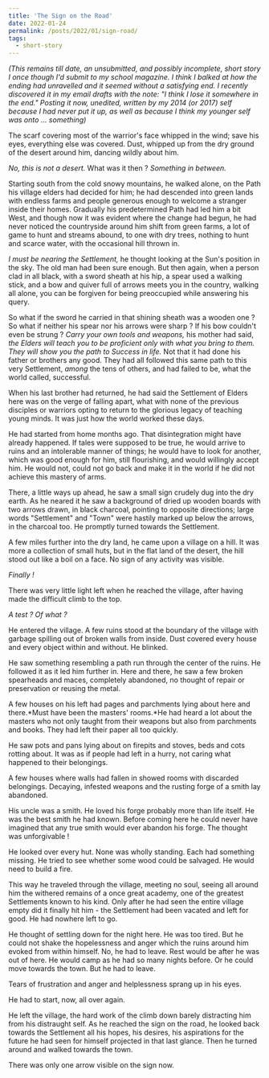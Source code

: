 ```yaml
---
title: 'The Sign on the Road'
date: 2022-01-24
permalink: /posts/2022/01/sign-road/
tags:
  - short-story
---
```

*(This remains till date, an unsubmitted, and possibly incomplete, short story I once though I'd submit to my school magazine. I think I balked at how the ending had unravelled and it seemed without a satisfying end. I recently discovered it in my email drafts with the note: "I think I lose it somewhere in the end." Posting it now, unedited, written by my 2014 (or 2017) self because I had never put it up, as well as because I think my younger self was onto ... something)*

The scarf covering most of the warrior's face whipped in the wind; save his eyes, everything else was covered. Dust, whipped up from the dry ground of the desert around him, dancing wildly about him.

*No, this is not a desert.* What was it then ? *Something in between.*

Starting south from the cold snowy mountains, he walked alone, on the Path his village elders had decided for him; he had descended into green lands with endless farms and people generous enough to welcome a stranger inside their homes. Gradually his predetermined Path had led him a bit West, and though now it was evident where the change had begun, he had never noticed the countryside around him shift from green farms, a lot of game to hunt and streams abound, to one with dry trees, nothing to hunt and scarce water, with the occasional hill thrown in.

*I must be nearing the Settlement,* he thought looking at the Sun's position in the sky. The old man had been sure enough. But then again, when a person clad in all black, with a sword sheath at his hip, a spear used a walking stick, and a bow and quiver full of arrows meets you in the country, walking all alone, you can be forgiven for being preoccupied while answering his query.

So what if the sword he carried in that shining sheath was a wooden one ? So what if neither his spear nor his arrows were sharp ? If his bow couldn't even be strung ? *Carry your own tools and weapons,* his mother had said, *the Elders will teach you to be proficient only with what you bring to them. They will show you the path to Success in life.* Not that it had done his father or brothers any good. They had all followed this same path to this very Settlement, *among* the tens of others, and had failed to be, what the world called, successful.

When his last brother had returned, he had said the Settlement of Elders here was on the verge of falling apart, what with none of the previous disciples or warriors opting to return to the glorious legacy of teaching young minds. It was just how the world worked these days.

He had started from home months ago. That disintegration might have already happened. If tales were supposed to be true, he would arrive to ruins and an intolerable manner of things; he would have to look for another, which was good enough for him, still flourishing, and would willingly accept him. He would not, could not go back and make it in the world if he did not achieve this mastery of arms.

There, a little ways up ahead, he saw a small sign crudely dug into the dry earth. As he neared it he saw a background of dried up wooden boards with two arrows drawn, in black charcoal, pointing to opposite directions; large words "Settlement" and "Town" were hastily marked up below the arrows, in the charcoal too. He promptly turned towards the Settlement.

A few miles further into the dry land, he came upon a village on a hill. It was more a collection of small huts, but in the flat land of the desert, the hill stood out like a boil on a face. No sign of any activity was visible.

*Finally !*

There was very little light left when he reached the village, after having made the difficult climb to the top.

*A test ? Of what ?*

He entered the village. A few ruins stood at the boundary of the village with garbage spilling out of broken walls from inside. Dust covered every house and every object within and without. He blinked.

He saw something resembling a path run through the center of the ruins. He followed it as it led him further in. Here and there, he saw a few broken spearheads and maces, completely abandoned, no thought of repair or preservation or reusing the metal.

A few houses on his left had pages and parchments lying about here and there.*Must have been the masters' rooms.*He had heard a lot about the masters who not only taught from their weapons but also from parchments and books. They had left their paper all too quickly.

He saw pots and pans lying about on firepits and stoves, beds and cots rotting about. It was as if people had left in a hurry, not caring what happened to their belongings.

A few houses where walls had fallen in showed rooms with discarded belongings. Decaying, infested weapons and the rusting forge of a smith lay abandoned.

His uncle was a smith. He loved his forge probably more than life itself. He was the best smith he had known. Before coming here he could never have imagined that any true smith would ever abandon his forge. The thought was unforgivable !

He looked over every hut. None was wholly standing. Each had something missing. He tried to see whether some wood could be salvaged. He would need to build a fire.

This way he traveled through the village, meeting no soul, seeing all around him the withered remains of a once great academy, one of the greatest Settlements known to his kind. Only after he had seen the entire village empty did it finally hit him - the Settlement had been vacated and left for good. He had nowhere left to go.

He thought of settling down for the night here. He was too tired. But he could not shake the hopelessness and anger which the ruins around him evoked from within himself. No, he had to leave. Rest would be after he was out of here. He would camp as he had so many nights before. Or he could move towards the town. But he had to leave.

Tears of frustration and anger and helplessness sprang up in his eyes.

He had to start, now, all over again.

He left the village, the hard work of the climb down barely distracting him from his distraught self. As he reached the sign on the road, he looked back towards the Settlement all his hopes, his desires, his aspirations for the future he had seen for himself projected in that last glance. Then he turned around and walked towards the town.

There was only one arrow visible on the sign now.
